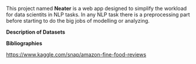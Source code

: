  This project named **Neater** is a web app designed to simplify the workload for data scientits in NLP tasks.
In any NLP task there is a preprocessing part before starting to do the big jobs of modelling or analyzing.

**Description of Datasets**


**Bibliographies**

https://www.kaggle.com/snap/amazon-fine-food-reviews
